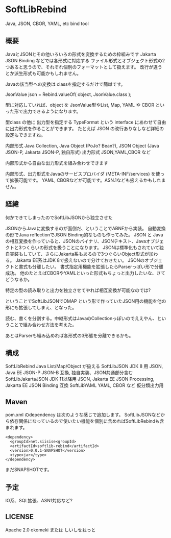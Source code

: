 # SoftLibRebind
Java, JSON, CBOR, YAML, etc bind tool

## 概要

JavaとJSONとその他いろいろの形式を変換するための枠組みです Jakarta JSON Binding などでは各形式に対応する
ファイル形式とオブジェクト形式の2つあると思うので、それぞれ個別のフォーマットとして扱えます。
改行が違うとか派生形式も可能かもしれません。

Javaの該当型への変換は classを指定するだけで簡単です。

  JsonValue json = Rebind.valueOf( object, JsonValue.class );

型に対応していれば、object を JsonValue型やList, Map, YAML や CBOR といった形で出力できるようになります。

  型class の他に 出力型を指定する TypeFormat という interface にあわせて自由に出力形式を作ることができます。
  たとえば JSON の改行ありなしなど詳細の設定もできますね。

内部形式 Java Collection, Java Object (PoJo? Bean?), JSON Object (Java JSON-P, Jakarta JSON-P, 独自形式)
出力形式 JSON,YAML,CBOR など

内部形式から自由な出力形式を組み合わせできます

内部形式、出力形式をJavaのサービスプロバイダ (META-INF/services) を使って拡張可能です。
YAML, CBORなどが可能です。ASN.1なども扱えるかもしれません。

## 経緯

何かできてしまったのでSoftLibJSONから独立させた

JSONからJavaに変換するのが面倒だ、ということでABNFから実装。
自動変換の形でJava reflectionでJSON Binding的なものも作ってみた。
JSON と Javaの相互変換を作っていると、JSONのバイナリ、JSONテキスト、Javaオブジェクトと3つくらいの形式を扱うことになります。
JSONは標準化もされていて独自実装もしていて、さらにJakarta系もあるので3つぐらいObject形式が加わる。
Jakarta EE系はJDK 8で扱えないので分けておきたい。
JSONのオブジェクトと書式も分離したい。
書式指定用機能を拡張したらParserっぽい形で分離成功。
他のたとえばCBORやYAMLといった形式もちょっと出力したいな、さてどうなるか。

特定の型の読み取りと出力を独立させてやれば相互変換が可能なのでは?

ということでSoftLibJSONでOMAP という形で作っていたJSON用の機能を他の形にも拡張してしまえ、となった。

読む、書くを分割する。中継形式はJavaのCollectionっぽいのでええやん、ということで組み合わせ方法を考えた。

あとはParserも組み込めれば各形式の3形態を分離できるかも。

## 構成

 SoftLibRebind Java List/Map/Object が扱える
   SoftLibJSON        JDK  8   用 JSON,  Java EE    JSON-P JSON-B 互換, 独自実装、JSON共通部分含む
   SoftLibJakartaJSON JDK 11以降用 JSON,  Jakarta EE JSON Processing, Jakarta EE JSON Binding 互換
   SoftLibYAML        YAML, CBOR など 仮分類出力用

## Maven

pom.xml のdependency は次のような感じで追加します。
SoftLibJSONなどから依存関係になっているので使いたい機能を個別に含めればSoftLibRebindも含まれます。
```
<dependency>
  <groupId>net.siisise<groupId>
  <artifactId>softlib-rebind</artifactId>
  <version>0.0.1-SNAPSHOT</version>
  <type>jar</type>
</dependency>
```
まだSNAPSHOTです。

## 予定

   IO系、SQL拡張、ASN1対応など?

## LICENSE

 Apache 2.0
 okomeki または しいしせねっと

